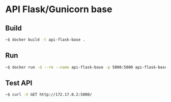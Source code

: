 # API Flask/Gunicorn base

## Build
```bash
~$ docker build -t api-flask-base .
```

## Run
```bash
~$ docker run -d --rm --name api-flask-base -p 5000:5000 api-flask-base
```

## Test API
```bash
~$ curl -X GET http://172.17.0.2:5000/
```
